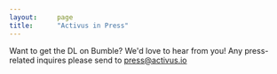```yaml
---
layout:     page
title:      "Activus in Press"
---
```



Want to get the DL on Bumble? We'd love to hear from you! Any press-related inquires please send to press@activus.io
